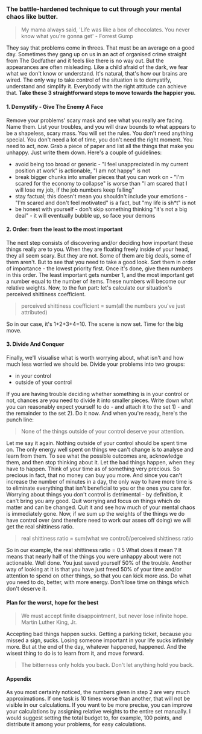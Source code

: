 ### The battle-hardened technique to cut through your mental chaos like butter.

> My mama always said, 'Life was like a box of chocolates. You never know what you're gonna get' - Forrest Gump

They say that problems come in threes. That must be an average on a good day. Sometimes they gang up on us in an act of organised crime straight from The Godfather and it feels like there is no way out. But the appearances are often misleading. Like a child afraid of the dark, we fear what we don't know or understand. It's natural, that's how our brains are wired. The only way to take control of the situation is to demystify, understand and simplify it. Everybody with the right attitude can achieve that. **Take these 3 straightforward steps to move towards the happier you.**

#### 1\. Demystify - Give The Enemy A Face

Remove your problems' scary mask and see what you really are facing. Name them. List your troubles, and you will draw bounds to what appears to be a shapeless, scary mass. You will set the rules. You don't need anything special. You don't need a lot of time, you don't need the right moment. You need to act, now. Grab a piece of paper and list all the things that make you unhappy. Just write them down. Here's a couple of guidelines:

*   avoid being too broad or generic - "I feel unappreciated in my current position at work" is actionable, "I am not happy" is not
*   break bigger chunks into smaller pieces that you can work on - "I'm scared for the economy to collapse" is worse than "I am scared that I will lose my job, if the job numbers keep falling"
*   stay factual; this doesn't mean you shouldn't include your emotions - "I'm scared and don't feel motivated" is a fact, but "my life is sh*t" is not
*   be honest with yourself - don't skip something thinking "it's not a big deal" - it will eventually bubble up, so face your demons

#### 2\. Order: from the least to the most important

The next step consists of discovering and/or deciding how important these things really are to you. When they are floating freely inside of your head, they all seem scary. But they are not. Some of them are big deals, some of them aren't. But to see that you need to take a good look. Sort them in order of importance - the lowest priority first. Once it's done, give them numbers in this order. The least important gets number 1, and the most important get a number equal to the number of items. These numbers will become our relative weights. Now, to the fun part: let's calculate our situation's perceived shittiness coefficient.

> perceived shittiness coefficient = sum(all the numbers you've just attributed)

So in our case, it's 1+2+3+4=10. The scene is now set. Time for the big move.

#### 3\. Divide And Conquer

Finally, we'll visualise what is worth worrying about, what isn't and how much less worried we should be. Divide your problems into two groups:

*   in your control
*   outside of your control

If you are having trouble deciding whether something is in your control or not, chances are you need to divide it into smaller pieces. Write down what you can reasonably expect yourself to do - and attach it to the set 1) - and the remainder to the set 2). Do it now. And when you're ready, here's the punch line:

> None of the things outside of your control deserve your attention.

Let me say it again. Nothing outside of your control should be spent time on. The only energy well spent on things we can't change is to analyse and learn from them. To see what the possible outcomes are, acknowledge them, and then stop thinking about it. Let the bad things happen, when they have to happen. Think of your time as of something very precious. So precious in fact, that no money can buy you more. And since you can't increase the number of minutes in a day, the only way to have more time is to eliminate everything that isn't beneficial to you or the ones you care for. Worrying about things you don't control is detrimental - by definition, it can't bring you any good. Quit worrying and focus on things which do matter and can be changed. Quit it and see how much of your mental chaos is immediately gone. Now, if we sum up the weights of the things we do have control over (and therefore need to work our asses off doing) we will get the real shittiness ratio.

> real shittiness ratio = sum(what we control)/perceived shittiness ratio

So in our example, the real shittiness ratio = 0.5 What does it mean ? It means that nearly half of the things you were unhappy about were not actionable. Well done. You just saved yourself 50% of the trouble. Another way of looking at it is that you have just freed 50% of your time and/or attention to spend on other things, so that you can kick more ass. Do what you need to do, better, with more energy. Don't lose time on things which don't deserve it.

#### Plan for the worst, hope for the best

> We must accept finite disappointment, but never lose infinite hope. Martin Luther King, Jr.

Accepting bad things happen sucks. Getting a parking ticket, because you missed a sign, sucks. Losing someone important in your life sucks infinitely more. But at the end of the day, whatever happened, happened. And the wisest thing to do is to learn from it, and move forward.

> The bitterness only holds you back. Don't let anything hold you back.

#### Appendix

As you most certainly noticed, the numbers given in step 2 are very much approximations. If one task is 10 times worse than another, that will not be visible in our calculations. If you want to be more precise, you can improve your calculations by assigning relative weights to the entire set manually. I would suggest setting the total budget to, for example, 100 points, and distribute it among your problems, for easy calculations.